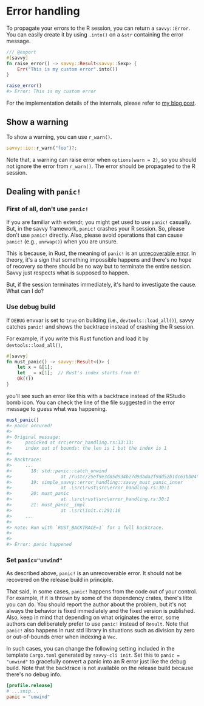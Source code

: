 # Error handling

To propagate your errors to the R session, you can return a `savvy::Error`. You
can easily create it by using `.into()` on a `&str` containing the error message.

```rust
/// @export
#[savvy]
fn raise_error() -> savvy::Result<savvy::Sexp> {
    Err("This is my custom error".into())
}
```

```r
raise_error()
#> Error: This is my custom error
```

For the implementation details of the internals, please refer to [my blog
post](https://yutani.rbind.io/post/dont-panic-we-can-unwind/#implementation).

## Show a warning

To show a warning, you can use `r_warn()`.

```rust
savvy::io::r_warn("foo")?;
```

Note that, a warning can raise error when `options(warn = 2)`, so you should not
ignore the error from `r_warn()`. The error should be propagated to the R
session.

## Dealing with `panic!`

### First of all, don't use `panic!`

If you are familiar with extendr, you might get used to use `panic!` casually.
But, in the savvy framework, `panic!` crashes your R session. So, please don't
use `panic!` directly. Also, please avoid operations that can cause `panic!`
(e.g., `unrwap()`) when you are unsure.

This is because, in Rust, the meaning of `panic!` is an [unrecoverable
error][panic]. In theory, it's a sign that something impossible happens and
there's no hope of recovery so there should be no way but to terminate the
entire session. Savvy just respects what is supposed to happen.

[panic]: https://doc.rust-lang.org/book/ch09-01-unrecoverable-errors-with-panic.html

But, if the session terminates immediately, it's hard to investigate the cause.
What can I do?

### Use debug build

If `DEBUG` envvar is set to `true` on building (i.e., `devtools::load_all()`),
savvy catches `panic!` and shows the backtrace instead of crashing the R
session.

For example, if you write this Rust function and load it by `devtools::load_all()`,

```rust
#[savvy]
fn must_panic() -> savvy::Result<()> {
    let x = &[1];
    let _ = x[1];  // Rust's index starts from 0!
    Ok(())
}
```

you'll see such an error like this with a backtrace instead of the RStudio bomb
icon. You can check the line of the file suggested in the error message to guess
what was happening.

```r
must_panic()
#> panic occured!
#> 
#> Original message:
#>     panicked at src\error_handling.rs:33:13:
#>     index out of bounds: the len is 1 but the index is 1
#> 
#> Backtrace:
#>     ...
#>       18: std::panic::catch_unwind
#>                  at /rustc/25ef9e3d85d934b27d9dada2f9dd52b1dc63bb04\library\std\src/panic.rs:142:14
#>       19: simple_savvy::error_handling::savvy_must_panic_inner
#>                  at .\src\rust\src\error_handling.rs:30:1
#>       20: must_panic
#>                  at .\src\rust\src\error_handling.rs:30:1
#>       21: must_panic__impl
#>                  at .\src\init.c:291:16
#>     ...
#> 
#> note: Run with `RUST_BACKTRACE=1` for a full backtrace.
#> 
#> 
#> Error: panic happened
```

### Set `panic="unwind"`

As described above, `panic!` is an unrecoverable error. It should not be
recovered on the release build in principle.

That said, in some cases, `panic!` happens from the code out of your control.
For example, if it is thrown by some of the dependency crates, there's litte you
can do. You should report the author about the problem, but it's not always the
behavior is fixed immediately and the fixed version is published. Also, keep in
mind that depending on what originates the error, some authors can deliberately
prefer to use `panic!` instead of `Result`.
Note that `panic!` also happens in rust std library in situations such as division
by zero or out-of-bounds error when indexing a `Vec`.

In such cases, you can change the following setting included in the template
`Cargo.toml` generated by `savvy-cli init`. Set this to `panic = "unwind"`
to gracefully convert a panic into an R error just like the debug build.
Note that the backtrace is not available on the release build because
there's no debug info.

```toml
[profile.release]
# ...snip...
panic = "unwind"
```

